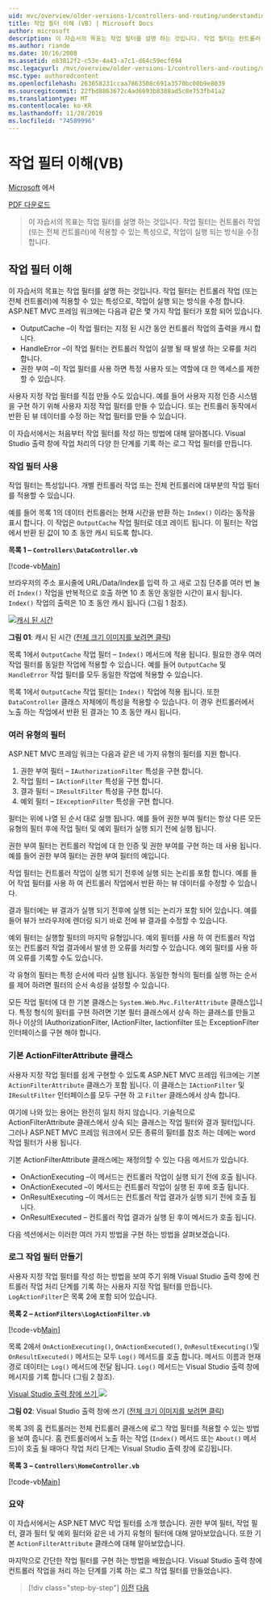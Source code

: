 ```yaml
---
uid: mvc/overview/older-versions-1/controllers-and-routing/understanding-action-filters-vb
title: 작업 필터 이해 (VB) | Microsoft Docs
author: microsoft
description: 이 자습서의 목표는 작업 필터를 설명 하는 것입니다. 작업 필터는 컨트롤러 작업 또는 전체 컨트롤러에 적용할 수 있는 특성입니다.
ms.author: riande
ms.date: 10/16/2008
ms.assetid: e83812f2-c53e-4a43-a7c1-d64c59ecf694
msc.legacyurl: /mvc/overview/older-versions-1/controllers-and-routing/understanding-action-filters-vb
msc.type: authoredcontent
ms.openlocfilehash: 263658231ccaa7863508c691a3570bc00b9e8039
ms.sourcegitcommit: 22fbd8863672c4ad6693b8388ad5c8e753fb41a2
ms.translationtype: MT
ms.contentlocale: ko-KR
ms.lasthandoff: 11/28/2019
ms.locfileid: "74589996"
---
```

# <a name="understanding-action-filters-vb"></a>작업 필터 이해(VB)

[Microsoft](https://github.com/microsoft) 에서

[PDF 다운로드](https://download.microsoft.com/download/e/f/3/ef3f2ff6-7424-48f7-bdaa-180ef64c3490/ASPNET_MVC_Tutorial_14_VB.pdf)

> 이 자습서의 목표는 작업 필터를 설명 하는 것입니다. 작업 필터는 컨트롤러 작업 (또는 전체 컨트롤러)에 적용할 수 있는 특성으로, 작업이 실행 되는 방식을 수정 합니다.

## <a name="understanding-action-filters"></a>작업 필터 이해

이 자습서의 목표는 작업 필터를 설명 하는 것입니다. 작업 필터는 컨트롤러 작업 (또는 전체 컨트롤러)에 적용할 수 있는 특성으로, 작업이 실행 되는 방식을 수정 합니다. ASP.NET MVC 프레임 워크에는 다음과 같은 몇 가지 작업 필터가 포함 되어 있습니다.

- OutputCache –이 작업 필터는 지정 된 시간 동안 컨트롤러 작업의 출력을 캐시 합니다.
- HandleError –이 작업 필터는 컨트롤러 작업이 실행 될 때 발생 하는 오류를 처리 합니다.
- 권한 부여 –이 작업 필터를 사용 하면 특정 사용자 또는 역할에 대 한 액세스를 제한할 수 있습니다.

사용자 지정 작업 필터를 직접 만들 수도 있습니다. 예를 들어 사용자 지정 인증 시스템을 구현 하기 위해 사용자 지정 작업 필터를 만들 수 있습니다. 또는 컨트롤러 동작에서 반환 된 뷰 데이터를 수정 하는 작업 필터를 만들 수 있습니다.

이 자습서에서는 처음부터 작업 필터를 작성 하는 방법에 대해 알아봅니다. Visual Studio 출력 창에 작업 처리의 다양 한 단계를 기록 하는 로그 작업 필터를 만듭니다.

### <a name="using-an-action-filter"></a>작업 필터 사용

작업 필터는 특성입니다. 개별 컨트롤러 작업 또는 전체 컨트롤러에 대부분의 작업 필터를 적용할 수 있습니다.

예를 들어 목록 1의 데이터 컨트롤러는 현재 시간을 반환 하는 `Index()` 이라는 동작을 표시 합니다. 이 작업은 `OutputCache` 작업 필터로 데코 레이트 됩니다. 이 필터는 작업에서 반환 된 값이 10 초 동안 캐시 되도록 합니다.

**목록 1 – `Controllers\DataController.vb`**

[!code-vb[Main](understanding-action-filters-vb/samples/sample1.vb)]

브라우저의 주소 표시줄에 URL/Data/Index를 입력 하 고 새로 고침 단추를 여러 번 눌러 `Index()` 작업을 반복적으로 호출 하면 10 초 동안 동일한 시간이 표시 됩니다. `Index()` 작업의 출력은 10 초 동안 캐시 됩니다 (그림 1 참조).

[![캐시 된 시간](understanding-action-filters-vb/_static/image2.png)](understanding-action-filters-vb/_static/image1.png)

**그림 01**: 캐시 된 시간 ([전체 크기 이미지를 보려면 클릭](understanding-action-filters-vb/_static/image3.png))

목록 1에서 `OutputCache` 작업 필터 – `Index()` 메서드에 적용 됩니다. 필요한 경우 여러 작업 필터를 동일한 작업에 적용할 수 있습니다. 예를 들어 `OutputCache` 및 `HandleError` 작업 필터를 모두 동일한 작업에 적용할 수 있습니다.

목록 1에서 `OutputCache` 작업 필터는 `Index()` 작업에 적용 됩니다. 또한 `DataController` 클래스 자체에이 특성을 적용할 수 있습니다. 이 경우 컨트롤러에서 노출 하는 작업에서 반환 된 결과는 10 초 동안 캐시 됩니다.

### <a name="the-different-types-of-filters"></a>여러 유형의 필터

ASP.NET MVC 프레임 워크는 다음과 같은 네 가지 유형의 필터를 지원 합니다.

1. 권한 부여 필터 – `IAuthorizationFilter` 특성을 구현 합니다.
2. 작업 필터 – `IActionFilter` 특성을 구현 합니다.
3. 결과 필터 – `IResultFilter` 특성을 구현 합니다.
4. 예외 필터 – `IExceptionFilter` 특성을 구현 합니다.

필터는 위에 나열 된 순서 대로 실행 됩니다. 예를 들어 권한 부여 필터는 항상 다른 모든 유형의 필터 후에 작업 필터 및 예외 필터가 실행 되기 전에 실행 됩니다.

권한 부여 필터는 컨트롤러 작업에 대 한 인증 및 권한 부여를 구현 하는 데 사용 됩니다. 예를 들어 권한 부여 필터는 권한 부여 필터의 예입니다.

작업 필터는 컨트롤러 작업이 실행 되기 전후에 실행 되는 논리를 포함 합니다. 예를 들어 작업 필터를 사용 하 여 컨트롤러 작업에서 반환 하는 뷰 데이터를 수정할 수 있습니다.

결과 필터에는 뷰 결과가 실행 되기 전후에 실행 되는 논리가 포함 되어 있습니다. 예를 들어 뷰가 브라우저에 렌더링 되기 바로 전에 뷰 결과를 수정할 수 있습니다.

예외 필터는 실행할 필터의 마지막 유형입니다. 예외 필터를 사용 하 여 컨트롤러 작업 또는 컨트롤러 작업 결과에서 발생 한 오류를 처리할 수 있습니다. 예외 필터를 사용 하 여 오류를 기록할 수도 있습니다.

각 유형의 필터는 특정 순서에 따라 실행 됩니다. 동일한 형식의 필터를 실행 하는 순서를 제어 하려면 필터의 순서 속성을 설정할 수 있습니다.

모든 작업 필터에 대 한 기본 클래스는 `System.Web.Mvc.FilterAttribute` 클래스입니다. 특정 형식의 필터를 구현 하려면 기본 필터 클래스에서 상속 하는 클래스를 만들고 하나 이상의 IAuthorizationFilter, IActionFilter, Iactionfilter 또는 ExceptionFilter 인터페이스를 구현 해야 합니다.

### <a name="the-base-actionfilterattribute-class"></a>기본 ActionFilterAttribute 클래스

사용자 지정 작업 필터를 쉽게 구현할 수 있도록 ASP.NET MVC 프레임 워크에는 기본 `ActionFilterAttribute` 클래스가 포함 됩니다. 이 클래스는 `IActionFilter` 및 `IResultFilter` 인터페이스를 모두 구현 하 고 `Filter` 클래스에서 상속 합니다.

여기에 나와 있는 용어는 완전히 일치 하지 않습니다. 기술적으로 ActionFilterAttribute 클래스에서 상속 되는 클래스는 작업 필터와 결과 필터입니다. 그러나 ASP.NET MVC 프레임 워크에서 모든 종류의 필터를 참조 하는 데에는 word 작업 필터가 사용 됩니다.

기본 ActionFilterAttribute 클래스에는 재정의할 수 있는 다음 메서드가 있습니다.

- OnActionExecuting –이 메서드는 컨트롤러 작업이 실행 되기 전에 호출 됩니다.
- OnActionExecuted –이 메서드는 컨트롤러 작업이 실행 된 후에 호출 됩니다.
- OnResultExecuting –이 메서드는 컨트롤러 작업 결과가 실행 되기 전에 호출 됩니다.
- OnResultExecuted – 컨트롤러 작업 결과가 실행 된 후이 메서드가 호출 됩니다.

다음 섹션에서는 이러한 여러 가지 방법을 구현 하는 방법을 살펴보겠습니다.

### <a name="creating-a-log-action-filter"></a>로그 작업 필터 만들기

사용자 지정 작업 필터를 작성 하는 방법을 보여 주기 위해 Visual Studio 출력 창에 컨트롤러 작업 처리 단계를 기록 하는 사용자 지정 작업 필터를 만듭니다. `LogActionFilter`은 목록 2에 포함 되어 있습니다.

**목록 2 – `ActionFilters\LogActionFilter.vb`**

[!code-vb[Main](understanding-action-filters-vb/samples/sample2.vb)]

목록 2에서 `OnActionExecuting()`, `OnActionExecuted()`, `OnResultExecuting()`및 `OnResultExecuted()` 메서드는 모두 `Log()` 메서드를 호출 합니다. 메서드 이름과 현재 경로 데이터는 `Log()` 메서드에 전달 됩니다. `Log()` 메서드는 Visual Studio 출력 창에 메시지를 기록 합니다 (그림 2 참조).

[Visual Studio 출력 창에 쓰기 ![](understanding-action-filters-vb/_static/image5.png)](understanding-action-filters-vb/_static/image4.png)

**그림 02**: Visual Studio 출력 창에 쓰기 ([전체 크기 이미지를 보려면 클릭](understanding-action-filters-vb/_static/image6.png))

목록 3의 홈 컨트롤러는 전체 컨트롤러 클래스에 로그 작업 필터를 적용할 수 있는 방법을 보여 줍니다. 홈 컨트롤러에서 노출 하는 작업 (`Index()` 메서드 또는 `About()` 메서드)이 호출 될 때마다 작업 처리 단계는 Visual Studio 출력 창에 로깅됩니다.

**목록 3 – `Controllers\HomeController.vb`**

[!code-vb[Main](understanding-action-filters-vb/samples/sample3.vb)]

### <a name="summary"></a>요약

이 자습서에서는 ASP.NET MVC 작업 필터를 소개 했습니다. 권한 부여 필터, 작업 필터, 결과 필터 및 예외 필터와 같은 네 가지 유형의 필터에 대해 알아보았습니다. 또한 기본 `ActionFilterAttribute` 클래스에 대해 알아보았습니다.

마지막으로 간단한 작업 필터를 구현 하는 방법을 배웠습니다. Visual Studio 출력 창에 컨트롤러 작업을 처리 하는 단계를 기록 하는 로그 작업 필터를 만들었습니다.

> [!div class="step-by-step"]
> [이전](asp-net-mvc-routing-overview-vb.md)
> [다음](improving-performance-with-output-caching-vb.md)
